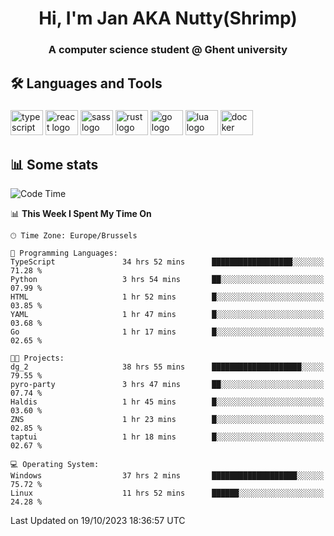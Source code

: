 <h1 align="center">Hi, I'm Jan AKA Nutty(Shrimp)</h1>
<h3 align="center">A computer science student @ Ghent university</h3>

<h2 align="left">🛠️ Languages and Tools</h2>

###

<div align="left">
  <img src="https://cdn.jsdelivr.net/gh/devicons/devicon/icons/typescript/typescript-original.svg" height="40" width="52" alt="typescript logo"  />
  <img src="https://cdn.jsdelivr.net/gh/devicons/devicon/icons/react/react-original.svg" height="40" width="52" alt="react logo"  />
  <img src="https://cdn.jsdelivr.net/gh/devicons/devicon/icons/sass/sass-original.svg" height="40" width="52" alt="sass logo"  />
  <img src="https://cdn.jsdelivr.net/gh/devicons/devicon/icons/rust/rust-plain.svg" height="40" width="52" alt="rust logo"  />
  <img src="https://cdn.jsdelivr.net/gh/devicons/devicon/icons/go/go-original.svg" height="40" width="52" alt="go logo"  />
  <img src="https://cdn.jsdelivr.net/gh/devicons/devicon/icons/lua/lua-original.svg" height="40" width="52" alt="lua logo"  />
  <img src="https://cdn.jsdelivr.net/gh/devicons/devicon/icons/docker/docker-original.svg" height="40" width="52" alt="docker logo"  />
</div>

<h2>📊 Some stats</h2>

<!--START_SECTION:waka-->
![Code Time](http://img.shields.io/badge/Code%20Time-3%2C817%20hrs%2058%20mins-blue)

📊 **This Week I Spent My Time On** 

```text
🕑︎ Time Zone: Europe/Brussels

💬 Programming Languages: 
TypeScript               34 hrs 52 mins      ██████████████████░░░░░░░   71.28 % 
Python                   3 hrs 54 mins       ██░░░░░░░░░░░░░░░░░░░░░░░   07.99 % 
HTML                     1 hr 52 mins        █░░░░░░░░░░░░░░░░░░░░░░░░   03.85 % 
YAML                     1 hr 47 mins        █░░░░░░░░░░░░░░░░░░░░░░░░   03.68 % 
Go                       1 hr 17 mins        █░░░░░░░░░░░░░░░░░░░░░░░░   02.65 % 

🐱‍💻 Projects: 
dg_2                     38 hrs 55 mins      ████████████████████░░░░░   79.55 % 
pyro-party               3 hrs 47 mins       ██░░░░░░░░░░░░░░░░░░░░░░░   07.74 % 
Haldis                   1 hr 45 mins        █░░░░░░░░░░░░░░░░░░░░░░░░   03.60 % 
ZNS                      1 hr 23 mins        █░░░░░░░░░░░░░░░░░░░░░░░░   02.85 % 
taptui                   1 hr 18 mins        █░░░░░░░░░░░░░░░░░░░░░░░░   02.67 % 

💻 Operating System: 
Windows                  37 hrs 2 mins       ███████████████████░░░░░░   75.72 % 
Linux                    11 hrs 52 mins      ██████░░░░░░░░░░░░░░░░░░░   24.28 % 
```


 Last Updated on 19/10/2023 18:36:57 UTC
<!--END_SECTION:waka-->
